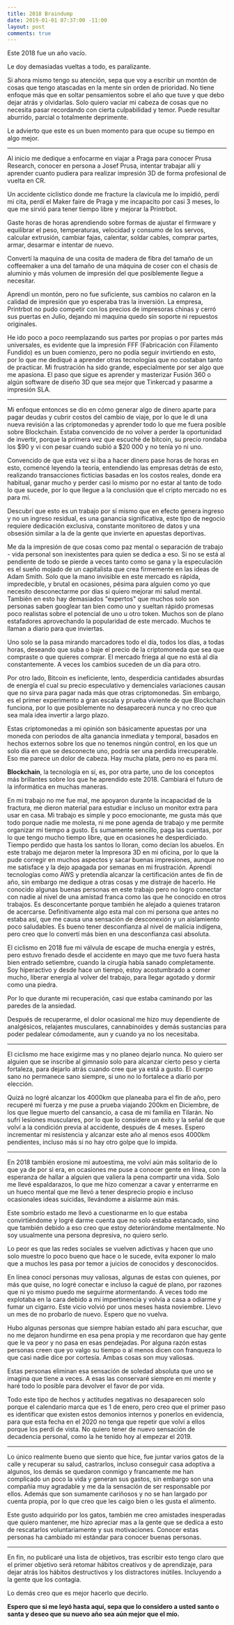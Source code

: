```yaml
---
title: 2018 Braindump
date: 2019-01-01 07:37:00 -11:00
layout: post
comments: true
---
```


Este 2018 fue un año vacío.

Le doy demasiadas vueltas a todo, es paralizante.

Si ahora mismo tengo su atención, sepa que voy a escribir un montón de cosas que tengo atascadas en la mente sin orden de prioridad. No tiene enfoque más que en soltar pensamientos sobre el año que tuve y que debo dejar atrás y olvidarlas.
Solo quiero vaciar mi cabeza de cosas que no necesita pasar recordando con cierta culpabilidad y temor.
Puede resultar aburrido, parcial o totalmente deprimente.

Le advierto que este es un buen momento para que ocupe su tiempo en algo mejor.

************************************************

Al inicio me dedique a enfocarme en viajar a Praga para conocer Prusa Research, conocer en persona a Josef Prusa, intentar trabajar allí y aprender cuanto pudiera para realizar impresión 3D de forma profesional de vuelta en CR.

Un accidente ciclístico donde me fracture la clavícula me lo impidió, perdí mi cita, perdí el Maker faire de Praga y me incapacito por casi 3 meses, lo que me sirvió para tener tiempo libre y mejorar la Printrbot.

Gaste horas de horas aprendiendo sobre formas de ajustar el firmware y equilibrar el peso, temperaturas, velocidad y consumo de los servos, calcular extrusión, cambiar fajas, calentar, soldar cables, comprar partes, armar, desarmar e intentar de nuevo.

Convertí la maquina de una cosita de madera de fibra del tamaño de un coffeemaker a una del tamaño de una máquina de coser con el chasis de aluminio y más volumen de impresión del que posiblemente llegue a necesitar.

Aprendí un montón, pero no fue suficiente, sus cambios no calaron en la calidad de impresión que yo esperaba tras la inversión.
La empresa, Printrbot no pudo competir con los precios de impresoras chinas y cerró sus puertas en Julio, dejando mi maquina quedo sin soporte ni repuestos originales.

He ido poco a poco reemplazando sus partes por propias o por partes más universales, es evidente que la impresión FFF (Fabricación con Filamento Fundido) es un buen comienzo, pero no podía seguir invirtiendo en esto, por lo que me dediqué a aprender otras tecnologías que no costaban tanto de practicar.
Mi frustración ha sido grande, especialmente por ser algo que me apasiona. 
El paso que sigue es aprender y masterizar Fusión 360 o algún software de diseño 3D que sea mejor que Tinkercad y pasarme a impresión SLA.

************************************************

Mi enfoque entonces se dio en cómo generar algo de dinero aparte para pagar deudas y cubrir costos del cambio de viaje, por lo que le di una nueva revisión a las criptomonedas y aprender todo lo que me fuera posible sobre Blockchain.  Estaba convencido de no volver a perder la oportunidad de invertir, porque la primera vez que escuché de bitcoin, su precio rondaba los $90 y vi con pesar cuando subió a $20 000 y no tenía yo ni uno.

Convencido de que esta vez si iba a hacer dinero pase horas de horas en esto, comencé leyendo la teoría, entendiendo las empresas detrás de esto, realizando transacciones ficticias basadas en los costos reales, donde era habitual, ganar mucho y perder casi lo mismo por no estar al tanto de todo lo que sucede, por lo que llegue a la conclusión que el cripto mercado no es para mí. 

Descubrí que esto es un trabajo por sí mismo que en efecto genera ingreso y no un ingreso residual, es una ganancia significativa, este tipo de negocio requiere dedicación exclusiva, constante monitoreo de datos y una obsesión similar a la de la gente que invierte en apuestas deportivas.

Me da la impresión de que cosas como paz mental o separación de trabajo - vida personal son inexistentes para quien se dedica a eso.
Si no se está al pendiente de todo se pierde a veces tanto como se gana y la especulación es el sueño mojado de un capitalista que crea firmemente en las ideas de Adam Smith. 
Solo que la mano invisible en este mercado es rápida, impredecible, y brutal en ocasiones, pésima para alguien como yo que necesito desconectarme por días si quiero mejorar mi salud mental. 
También en esto hay demasiados "expertos" que muchos solo son personas saben googlear tan bien como uno y sueltan rápido promesas poco realistas sobre el potencial de uno u otro token. Muchos son de plano estafadores aprovechando la popularidad de este mercado. Muchos te llaman a diario para que inviertas.

Uno solo se la pasa mirando marcadores todo el día, todos los días, a todas horas, deseando que suba o baje el precio de la criptomoneda que sea que compraste o que quieres comprar. El mercado friega al que no está al día constantemente. A veces los cambios suceden de un día para otro.

Por otro lado, Bitcoin es ineficiente, lento, desperdicia cantidades absurdas de energía el cual su precio especulativo y demenciales variaciones causan que no sirva para pagar nada más que otras criptomonedas. Sin embargo, es el primer experimento a gran escala y prueba viviente de que Blockchain funciona, por lo que posiblemente no desaparecerá nunca y no creo que sea mala idea invertir a largo plazo. 

Estas criptomonedas a mi opinión son básicamente apuestas por una moneda con periodos de alta ganancia inmediata y temporal, basados en hechos externos sobre los que no tenemos ningún control, en los que un solo día en que se desconecte uno, podría ser una perdida irrecuperable. 
Eso me parece un dolor de cabeza. Hay mucha plata, pero no es para mí.


**Blockchain**, la tecnología en sí, es, por otra parte, uno de los conceptos más brillantes sobre los que he aprendido este 2018. Cambiará el futuro de la informática en muchas maneras.

En mi trabajo no me fue mal, me apoyaron durante la incapacidad de la fractura, me dieron material para estudiar e incluso un monitor extra para usar en casa.
Mi trabajo es simple y poco emocionante, me gusta más que todo porque nadie me molesta, ni me pone agenda de trabajo y me permite organizar mi tiempo a gusto. Es sumamente sencillo,  paga las cuentas, por lo que tengo mucho tiempo libre, que en ocasiones he desperdiciado. Tiempo perdido que hasta los santos lo lloran, como decían los abuelos.
En este trabajo me dejaron meter la Impresora 3D en mi oficina, por lo que la pude corregir en muchos aspectos y sacar buenas impresiones, aunque no me satisface y la dejo apagada por semanas en mi frustración.
Aprendí tecnologías como AWS y pretendía alcanzar la certificación antes de fin de año, sin embargo me dedique a otras cosas y me distraje de hacerlo.
He conocido algunas buenas personas en este trabajo pero no logro conectar con nadie al nivel de una amistad franca como las que he conocido en otros trabajos. Es desconcertante porque también he alejado a quienes trataron de acercarse.
Definitivamente algo esta mal con mi persona que antes no estaba así, que me causa una sensación de desconexión y un aislamiento poco saludables. Es bueno tener desconfianza al nivel de malicia indígena, pero creo que lo convertí más bien en una desconfianza casi absoluta.


El ciclismo en 2018 fue mi válvula de escape de mucha energía y estrés, pero estuvo frenado desde el accidente en mayo que me tuvo fuera hasta bien entrado setiembre, cuando la cirugía había sanado completamente. Soy hiperactivo y desde hace un tiempo, estoy acostumbrado a comer mucho, liberar energía al volver del trabajo, para llegar agotado y dormir como una piedra.

Por lo que durante mi recuperación, casi que estaba caminando por las paredes de la ansiedad.

 Después de recuperarme, el dolor ocasional me hizo muy dependiente de analgésicos, relajantes musculares, cannabinoides y demás sustancias para poder pedalear cómodamente, aun y cuando ya no los necesitaba.

************************************************

El ciclismo me hace exigirme mas y no planeo dejarlo nunca. No quiero ser alguien que se inscribe al gimnasio solo para alcanzar cierto peso y cierta fortaleza, para dejarlo atrás cuando cree que ya está a gusto. El cuerpo sano no permanece sano siempre, si uno no lo fortalece a diario por elección.

Quizá no logré alcanzar los 4000km que planeaba para el fin de año, pero recuperé mi fuerza y me puse a prueba viajando 200km en Diciembre, de los que llegue muerto del cansancio, a casa de mi familia en Tilarán. 
No sufrí lesiones musculares, por lo que lo considere un éxito y la señal de que volví a la condición previa al accidente, después de 4 meses. 
Espero incrementar mi resistencia y alcanzar este año al menos esos 4000km pendientes, incluso más si no hay otro golpe que lo impida.

************************************************

En 2018 también erosione mi autoestima, me volví aún más solitario de lo que ya de por si era, en ocasiones me puse a conocer gente en línea, con la esperanza de hallar a alguien que valiera la pena compartir una vida. Solo me llevé espaldarazos, lo que me hizo comenzar a cavar y enterrarme en un hueco mental que me llevó a tener desprecio propio e incluso ocasionales ideas suicidas, llevándome a aislarme aún más. 

Este sombrío estado me llevó a cuestionarme en lo que estaba convirtiéndome y logré darme cuenta que no solo estaba estancado, sino que también debido a eso creo que estoy deteriorándome mentalmente. No soy usualmente una persona depresiva, no quiero serlo.

Lo peor es que las redes sociales se vuelven adictivas y hacen que uno solo muestre lo poco bueno que hace o le sucede, evita exponer lo malo que a muchos les pasa por temor a juicios de conocidos y desconocidos. 

En línea conocí personas muy valiosas, algunas de estas con quienes, por más que quise, no logré conectar e incluso la cagué de plano, por razones que ni yo mismo puedo me seguirme atormentando.  A veces todo me explotaba en la cara debido a mi impertinencia y volvía a casa a odiarme y fumar un cigarro. Este vicio volvió por unos meses hasta noviembre. Llevo un mes de no probarlo de nuevo. Espero que no vuelva.

Hubo algunas personas que siempre habían estado ahí para escuchar, que no me dejaron hundirme en esa pena propia y me recordaron que hay gente que le va peor y no pasa en esas pendejadas. Por alguna razón estas personas creen que yo valgo su tiempo o al menos dicen con franqueza lo que casi nadie dice por cortesía. Ambas cosas son muy valiosas. 

Estas personas eliminan esa sensación de soledad absoluta que uno se imagina que tiene a veces. A esas las conservaré  siempre en mi mente y haré todo lo posible para devolver el favor de por vida. 

Todo este tipo de hechos y actitudes negativas no desaparecen solo porque el calendario marca que es 1 de enero, pero creo que el primer paso es identificar que existen estos demonios internos y ponerlos en evidencia, para que esta fecha en el 2020 no tenga que repetir que volví a ellos porque los perdí de vista. 
No quiero tener de nuevo sensación de decadencia personal, como la he tenido hoy al empezar el 2019.

************************************************

Lo único realmente bueno que siento que hice, fue juntar varios gatos de la calle y recuperar su salud, castrarlos, incluso conseguir casa adoptiva a algunos, los demás se quedaron conmigo y francamente me han complicado un poco la vida y generan sus gastos, sin embargo son una compañía muy agradable y me da la sensación de ser responsable por ellos. Además que son sumamente cariñosos y no se han largado por cuenta propia, por lo que creo que les caigo bien o les gusta el alimento. 

Este gusto adquirido por los gatos, también me creo amistades inesperadas que quiero mantener, me hizo apreciar mas a la gente que se dedica a esto de rescatarlos voluntariamente y sus motivaciones. Conocer estas personas ha cambiado mi estándar para conocer buenas personas.

************************************************

En fin, no publicaré una lista de objetivos, tras escribir esto tengo claro que el primer objetivo será retomar hábitos creativos y de aprendizaje, para dejar atrás los hábitos destructivos y los distractores inútiles. Incluyendo a la gente que los contagia.


Lo demás creo que es mejor hacerlo que decirlo.

**Espero que si me leyó hasta aquí, sepa que lo considero a usted santo o santa y deseo que su nuevo año sea aún mejor que el mío.**
